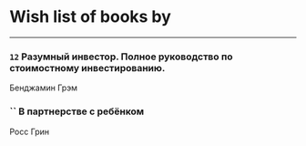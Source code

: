 # Wish list of books by [](https://plus.google.com/u/0/110108278789076439525/)
---

### `12` Разумный инвестор. Полное руководство по стоимостному инвестированию.
Бенджамин Грэм

### `` В партнерстве с ребёнком
Росс Грин

